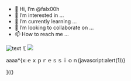 - 👋 Hi, I’m @falx00h
- 👀 I’m interested in ...
- 🌱 I’m currently learning ...
- 💞️ I’m looking to collaborate on ...
- 📫 How to reach me ...

![text](https://avatars.githubusercontent.com/u/92805783?s=40&v=4)
![
<img src="https://avatars.githubusercontent.com/u/92805783?&s=40&v="/>

<div color="&#x22; <script>alert(1);</script>&#x22;" background-url="">aaaa*{x:ｅｘｐｒｅｓｓｉｏｎ(javascript:alert(1))}</div>

](()
